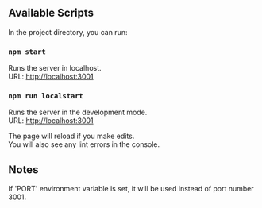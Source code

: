 ## Available Scripts

In the project directory, you can run:

### `npm start`

Runs the server in localhost.<br>
URL: [http://localhost:3001](http://localhost:3001)

### `npm run localstart`

Runs the server in the development mode.<br>
URL: [http://localhost:3001](http://localhost:3001)

The page will reload if you make edits.<br>
You will also see any lint errors in the console.

## Notes
If 'PORT' environment variable is set, it will be used instead of port number 3001.